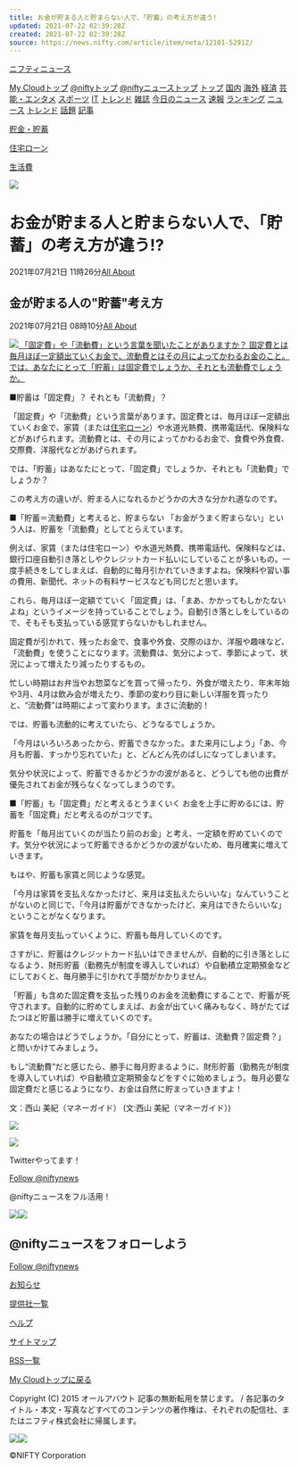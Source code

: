 ```yaml
---
title: お金が貯まる人と貯まらない人で、「貯蓄」の考え方が違う!
updated: 2021-07-22 02:39:28Z
created: 2021-07-22 02:39:28Z
source: https://news.nifty.com/article/item/neta/12101-52912/
---
```


[ニフティニュース](https://news.nifty.com/)

[My Cloudトップ](https://azby.fmworld.net/?from=niftynews)
[@niftyトップ](https://www.nifty.com/)
[@niftyニューストップ](https://news.nifty.com/)
[トップ](https://news.nifty.com/)
[国内](https://news.nifty.com/domestic/)
[海外](https://news.nifty.com/world/)
[経済](https://news.nifty.com/economy/)
[芸能・エンタメ](https://news.nifty.com/entame/)
[スポーツ](https://news.nifty.com/sports/)
[IT](https://news.nifty.com/technology/)
[トレンド](https://news.nifty.com/item/)
[雑誌](https://news.nifty.com/magazine/)
[今日のニュース](https://news.nifty.com/topics/daily/today/)
[速報](https://news.nifty.com/flash/)
[ランキング](https://news.nifty.com/accessranking/)
[ニュース](https://news.nifty.com/)
[トレンド](https://news.nifty.com/item/)
[話題](https://news.nifty.com/item/neta/)
[記事](https://news.nifty.com/article/item/neta/12101-52912/)

[貯金・貯蓄](https://news.nifty.com/topics/keyword/%E8%B2%AF%E9%87%91%E3%83%BB%E8%B2%AF%E8%93%84/160530017946/)

[住宅ローン](https://news.nifty.com/topics/keyword/%E4%BD%8F%E5%AE%85%E3%83%AD%E3%83%BC%E3%83%B3/160530008419/)

[生活費](https://news.nifty.com/topics/keyword/%E7%94%9F%E6%B4%BB%E8%B2%BB/160530009820/)

[![](https://news.nifty.com/cms_image/news/item/12101-52912/thumb-12101-52912-item_l.jpg)](https://news.nifty.com/article/item/neta/12101-52912/)

# お金が貯まる人と貯まらない人で、「貯蓄」の考え方が違う!?

2021年07月21日 11時26分[All About](https://news.nifty.com/vender/All+About/allabout/)

## 金が貯まる人の"貯蓄"考え方

2021年07月21日 08時10分[All About](https://news.nifty.com/vender/All+About/allabout/)

[ ![](https://news.nifty.com/cms_image/news/item/12101-52912/thumb-12101-52912-item_l.jpg)  「固定費」や「流動費」という言葉を聞いたことがありますか？ 固定費とは毎月ほぼ一定額出ていくお金で、流動費とはその月によってかわるお金のこと。では、あなたにとって「貯蓄」は固定費でしょうか、それとも流動費でしょうか。](https://news.nifty.com/article/item/neta/12101-52912/photo/)

■貯蓄は「固定費」？ それとも「流動費」？

「固定費」や「流動費」という言葉があります。固定費とは、毎月ほぼ一定額出ていくお金で、家賃（または[住宅ローン](https://news.nifty.com/topics/keyword/%E4%BD%8F%E5%AE%85%E3%83%AD%E3%83%BC%E3%83%B3/160530008419/)）や水道光熱費、携帯電話代、保険料などがあげられます。流動費とは、その月によってかわるお金で、食費や外食費、交際費、洋服代などがあげられます。

では、「貯蓄」はあなたにとって、「固定費」でしょうか、それとも「流動費」でしょうか？

この考え方の違いが、貯まる人になれるかどうかの大きな分かれ道なのです。

■「貯蓄＝流動費」と考えると、貯まらない
「お金がうまく貯まらない」という人は、貯蓄を「流動費」としてとらえています。

例えば、家賃（または住宅ローン）や水道光熱費、携帯電話代、保険料などは、銀行口座自動引き落としやクレジットカード払いにしていることが多いもの。一度手続きをしてしまえば、自動的に毎月引かれていきますよね。保険料や習い事の費用、新聞代、ネットの有料サービスなども同じだと思います。

これら、毎月ほぼ一定額でていく「固定費」は、「まあ、かかってもしかたないよね」というイメージを持っていることでしょう。自動引き落としをしているので、そもそも支払っている感覚すらないかもしれません。

固定費が引かれて、残ったお金で、食事や外食、交際のほか、洋服や趣味など、「流動費」を使うことになります。流動費は、気分によって、季節によって、状況によって増えたり減ったりするもの。

忙しい時期はお弁当やお惣菜などを買って帰ったり、外食が増えたり、年末年始や3月、4月は飲み会が増えたり、季節の変わり目に新しい洋服を買ったりと、“流動費”は時期によって変わります。まさに流動的！

では、貯蓄も流動的に考えていたら、どうなるでしょうか。

「今月はいろいろあったから、貯蓄できなかった。また来月にしよう」「あ、今月も貯蓄、すっかり忘れていた」と、どんどん先のばしになってしまいます。

気分や状況によって、貯蓄できるかどうかの波があると、どうしても他の出費が優先されてお金が残らなくなってしまうのです。

■「貯蓄」も「固定費」だと考えるとうまくいく
お金を上手に貯めるには、貯蓄を「固定費」だと考えるのがコツです。

貯蓄を「毎月出ていくのが当たり前のお金」と考え、一定額を貯めていくのです。気分や状況によって貯蓄できるかどうかの波がないため、毎月確実に増えていきます。

もはや、貯蓄も家賃と同じような感覚。

「今月は家賃を支払えなかったけど、来月は支払えたらいいな」なんていうことがないのと同じで、「今月は貯蓄ができなかったけど、来月はできたらいいな」ということがなくなります。

家賃を毎月支払っていくように、貯蓄も毎月していくのです。

さすがに、貯蓄はクレジットカード払いはできませんが、自動的に引き落としになるよう、財形貯蓄（勤務先が制度を導入していれば）や自動積立定期預金などにしておくと、毎月勝手に引かれて手間がかかりません。

「貯蓄」も含めた固定費を支払った残りのお金を流動費にすることで、貯蓄が死守されます。自動的に貯めてしまえば、お金が出ていく痛みもなく、時がたてばたつほど貯蓄は勝手に増えていくのです。

あなたの場合はどうでしょうか。「自分にとって、貯蓄は、流動費？固定費？」と問いかけてみましょう。

もし“流動費”だと感じたら、勝手に毎月貯まるように、財形貯蓄（勤務先が制度を導入していれば）や自動積立定期預金などをすぐに始めましょう。毎月必要な固定費だと感じるようになり、お金は自然に貯まっていきますよ！

文：西山 美紀（マネーガイド）
(文:西山 美紀（マネーガイド）)

[![](https://news.nifty.com/cms_image/news/vender/allabout/aa_logo.gif)](http://allabout.co.jp/)

[![](https://news.nifty.com/images/olympic2020/645_100.png)](https://news.nifty.com/keyword/olympic2020.htm?utm_source=niftynews&utm_medium=article_banner&utm_campaign=olympic2020)

Twitterやってます！

[Follow @niftynews](https://twitter.com/niftynews)

@niftyニュースをフル活用！

[![](https://news.nifty.com/img/store_ios.png)](https://niftynews.page.link/newspc)[![](https://news.nifty.com/img/store_android.png)](https://play.google.com/store/apps/details?id=com.nifty.snews.android&hl=ja)

## @niftyニュースをフォローしよう

[Follow @niftynews](https://twitter.com/niftynews)

[お知らせ](https://news.nifty.com/info/)

[提供社一覧](https://news.nifty.com/vender/)

[ヘルプ](https://news.nifty.com/help/)

[サイトマップ](https://news.nifty.com/sitemap/)

[RSS一覧](https://news.nifty.com/rsslist/)

[My Cloudトップに戻る](https://azby.fmworld.net/?from=niftynews)

Copyright (C) 2015 オールアバウト 記事の無断転用を禁じます。 / 各記事のタイトル・本文・写真などすべてのコンテンツの著作権は、それぞれの配信社、またはニフティ株式会社に帰属します。

[![](https://news.nifty.com/img/gotop.gif)](https://www.nifty.com/)[![](https://news.nifty.com/img/foot_toroku.gif)](http://www.nifty.com/users/signup/indexf.htm)

©NIFTY Corporation